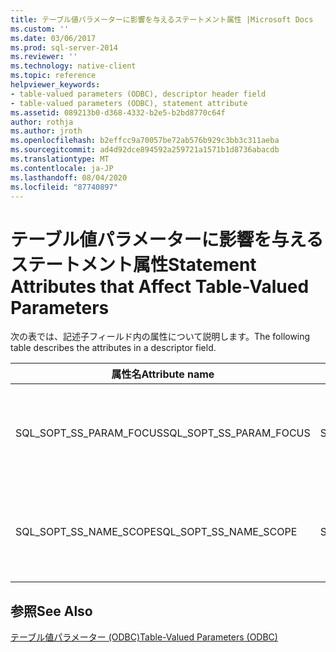 ```yaml
---
title: テーブル値パラメーターに影響を与えるステートメント属性 |Microsoft Docs
ms.custom: ''
ms.date: 03/06/2017
ms.prod: sql-server-2014
ms.reviewer: ''
ms.technology: native-client
ms.topic: reference
helpviewer_keywords:
- table-valued parameters (ODBC), descriptor header field
- table-valued parameters (ODBC), statement attribute
ms.assetid: 089213b0-d368-4332-b2e5-b2bd8770c64f
author: rothja
ms.author: jroth
ms.openlocfilehash: b2effcc9a70057be72ab576b929c3bb3c311aeba
ms.sourcegitcommit: ad4d92dce894592a259721a1571b1d8736abacdb
ms.translationtype: MT
ms.contentlocale: ja-JP
ms.lasthandoff: 08/04/2020
ms.locfileid: "87740897"
---
```

# <a name="statement-attributes-that-affect-table-valued-parameters"></a><span data-ttu-id="2ac48-102">テーブル値パラメーターに影響を与えるステートメント属性</span><span class="sxs-lookup"><span data-stu-id="2ac48-102">Statement Attributes that Affect Table-Valued Parameters</span></span>
  <span data-ttu-id="2ac48-103">次の表では、記述子フィールド内の属性について説明します。</span><span class="sxs-lookup"><span data-stu-id="2ac48-103">The following table describes the attributes in a descriptor field.</span></span>  
  
|<span data-ttu-id="2ac48-104">属性名</span><span class="sxs-lookup"><span data-stu-id="2ac48-104">Attribute name</span></span>|<span data-ttu-id="2ac48-105">Type</span><span class="sxs-lookup"><span data-stu-id="2ac48-105">Type</span></span>|<span data-ttu-id="2ac48-106">[説明]</span><span class="sxs-lookup"><span data-stu-id="2ac48-106">Description</span></span>|  
|--------------------|----------|-----------------|  
|<span data-ttu-id="2ac48-107">SQL_SOPT_SS_PARAM_FOCUS</span><span class="sxs-lookup"><span data-stu-id="2ac48-107">SQL_SOPT_SS_PARAM_FOCUS</span></span>|<span data-ttu-id="2ac48-108">SQLUINTEGER</span><span class="sxs-lookup"><span data-stu-id="2ac48-108">SQLUINTEGER</span></span>|<span data-ttu-id="2ac48-109">SQL_SS_PARAM_FOCUS の詳細については、「 [SQLSetStmtAttr](../native-client-odbc-api/sqlsetstmtattr.md)」を参照してください。</span><span class="sxs-lookup"><span data-stu-id="2ac48-109">For more information about SQL_SS_PARAM_FOCUS, see [SQLSetStmtAttr](../native-client-odbc-api/sqlsetstmtattr.md).</span></span>|  
|<span data-ttu-id="2ac48-110">SQL_SOPT_SS_NAME_SCOPE</span><span class="sxs-lookup"><span data-stu-id="2ac48-110">SQL_SOPT_SS_NAME_SCOPE</span></span>|<span data-ttu-id="2ac48-111">SQLUINTEGER</span><span class="sxs-lookup"><span data-stu-id="2ac48-111">SQLUINTEGER</span></span>|<span data-ttu-id="2ac48-112">SQL_SS_NAME_SCOPE の詳細については、「 [SQLSetStmtAttr](../native-client-odbc-api/sqlsetstmtattr.md)」を参照してください。</span><span class="sxs-lookup"><span data-stu-id="2ac48-112">For more information about SQL_SS_NAME_SCOPE, see [SQLSetStmtAttr](../native-client-odbc-api/sqlsetstmtattr.md).</span></span>|  
  
## <a name="see-also"></a><span data-ttu-id="2ac48-113">参照</span><span class="sxs-lookup"><span data-stu-id="2ac48-113">See Also</span></span>  
 [<span data-ttu-id="2ac48-114">テーブル値パラメーター &#40;ODBC&#41;</span><span class="sxs-lookup"><span data-stu-id="2ac48-114">Table-Valued Parameters &#40;ODBC&#41;</span></span>](table-valued-parameters-odbc.md)  
  
  
